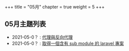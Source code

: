 +++
title = "05月"
chapter = true
weight = 5
+++

## 05月主題列表
* 2021-05-0？ : [代理與反向代理]()
* 2021-05-0？ : [取得一個含有 sub module 的 laravel 專案]()